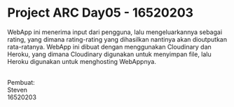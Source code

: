 # Project ARC Day05 - 16520203

WebApp ini menerima input dari pengguna, lalu mengeluarkannya sebagai rating, yang dimana rating-rating yang dihasilkan nantinya akan dioutputkan rata-ratanya.
WebApp ini dibuat dengan menggunakan Cloudinary dan Heroku, yang dimana Cloudinary digunakan untuk menyimpan file, lalu Heroku digunakan untuk menghosting  WebAppnya.

<br />
Pembuat:
<br />
Steven
<br />
16520203
